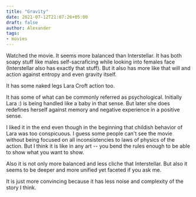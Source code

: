 ```yaml
---
title: "Gravity"
date: 2021-07-12T21:07:26+05:00
draft: false
author: Alexander
tags:
- movies
---
```


Watched the movie.
It seems more balanced than Interstellar.
It has both soapy stuff like males self-sacraficing while looking into females face (Interstellar also has exactly that stuff).
But it also has more like that will and action against entropy and even gravity itself.

It has some naked legs Lara Croft action too.

It has some of what can be commonly referred as psychological.
Initially Lara :) is being handled like a baby in that sense.
But later she does redefines herself against memory and negative experience in a positive sense.

I liked it in the end even though in the beginning that childish behavior of Lara was too conspicuous.
I guess some people can't see the movie without being focused on all inconsistencies to laws of physics of the action.
But I think it is like in any art -- you bend the rules enough to be able to show what you want to show.

Also it is not only more balanced and less cliche that Interstellar.
But also it seems to be deeper and more unified yet faceted if you ask me.

It is just more convincing because it has less noise and complexity of the story I think.
